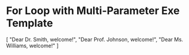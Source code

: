 # For Loop with Multi-Parameter Exe Template

[
  "Dear Dr. Smith, welcome!",
  "Dear Prof. Johnson, welcome!",
  "Dear Ms. Williams, welcome!"
]